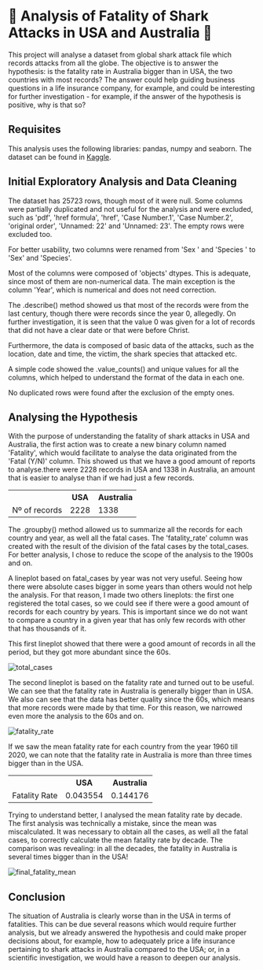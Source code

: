 # 🦈 Analysis of Fatality of Shark Attacks in USA and Australia 🦈
 
This project will analyse a dataset from global shark attack file which records attacks from all the globe. The objective is to answer the hypothesis: is the fatality rate in Australia bigger than in USA, the two countries with most records? The answer could help guiding business questions in a life insurance company, for example, and could be interesting for further investigation - for example, if the answer of the hypothesis is positive, why is that so?

## Requisites
This analysis uses the following libraries: pandas, numpy and seaborn. The dataset can be found in <a href=https://www.kaggle.com/datasets/teajay/global-shark-attacks>Kaggle</a>.

## Initial Exploratory Analysis and Data Cleaning
The dataset has 25723 rows, though most of it were null. Some columns were partially duplicated and not useful for the analysis and were excluded, such as 'pdf', 'href formula', 'href', 'Case Number.1', 'Case Number.2', 'original order', 'Unnamed: 22' and 'Unnamed: 23'. The empty rows were excluded too.

For better usability, two columns were renamed from 'Sex ' and 'Species ' to 'Sex' and 'Species'.

Most of the columns were composed of 'objects' dtypes. This is adequate, since most of them are non-numerical data. The main exception is the column 'Year', which is numerical and does not need correction.

The .describe() method showed us that most of the records were from the last century, though there were records since the year 0, allegedly. On further investigation, it is seen that the value 0 was given for a lot of records that did not have a clear date or that were before Christ.

Furthermore, the data is composed of basic data of the attacks, such as the location, date and time, the victim, the shark species that attacked etc.

A simple code showed the .value_counts() and unique values for all the columns, which helped to understand the format of the data in each one.

No duplicated rows were found after the exclusion of the empty ones.

## Analysing the Hypothesis
With the purpose of understanding the fatality of shark attacks in USA and Australia, the first action was to create a new binary column named 'Fatality', which would facilitate to analyse the data originated from the 'Fatal (Y/N)' column. This showed us that we have a good amount of reports to analyse.there were 2228 records in USA and 1338 in Australia, an amount that is easier to analyse than if we had just a few records.

<table>
 <tr>
  <th></th>
  <th>USA</th>
  <th>Australia</th>
 </tr>
 <tr>
  <td>Nº of records</td>
  <td>2228</td>
  <td>1338</td>
 </tr>
</table>

The .groupby() method allowed us to summarize all the records for each country and year, as well all the fatal cases. The 'fatality_rate' column was created with the result of the division of the fatal cases by the total_cases. For better analysis, I chose to reduce the scope of the analysis to the 1900s and on.

A lineplot based on fatal_cases by year was not very useful. Seeing how there were absolute cases bigger in some years than others would not help the analysis. For that reason, I made two others lineplots: the first one registered the total cases, so we could see if there were a good amount of records for each country by years. This is important since we do not want to compare a country in a given year that has only few records with other that has thousands of it.

This first lineplot showed that there were a good amount of records in all the period, but they got more abundant since the 60s.

![total_cases](https://user-images.githubusercontent.com/110355804/221356540-6fc42fe1-d767-4e08-b3da-949b2e030139.png)

The second lineplot is based on the fatality rate and turned out to be useful. We can see that the fatality rate in Australia is generally bigger than in USA. We also can see that the data has better quality since the 60s, which means that more records were made by that time. For this reason, we narrowed even more the analysis to the 60s and on.

![fatality_rate](https://user-images.githubusercontent.com/110355804/221356560-2c28ee52-d15c-42f4-8c0e-6778ea7c8f65.png)

If we saw the mean fatality rate for each country from the year 1960 till 2020, we can note that the fatality rate in Australia is more than three times bigger than in the USA.

<table>
 <tr>
  <th></th>
  <th>USA</th>
  <th>Australia</th>
 </tr>
 <tr>
  <td>Fatality Rate</td>
  <td>0.043554</td>
  <td>0.144176</td>
 </tr>
</table>

Trying to understand better, I analysed the mean fatality rate by decade. The first analysis was technically a mistake, since the mean was miscalculated. It was necessary to obtain all the cases, as well all the fatal cases, to correctly calculate the mean fatality rate by decade. The comparison was revealing: in all the decades, the fatality in Australia is several times bigger than in the USA!

![final_fatality_mean](https://user-images.githubusercontent.com/110355804/221356928-83556fa0-1eaa-407f-a8fe-5d0384f4ad28.png)

## Conclusion
The situation of Australia is clearly worse than in the USA in terms of fatalities. This can be due several reasons which would require further analysis, but we already answered the hypothesis and could make proper decisions about, for example, how to adequately price a life insurance pertaining to shark attacks in Australia compared to the USA; or, in a scientific investigation, we would have a reason to deepen our analysis.
